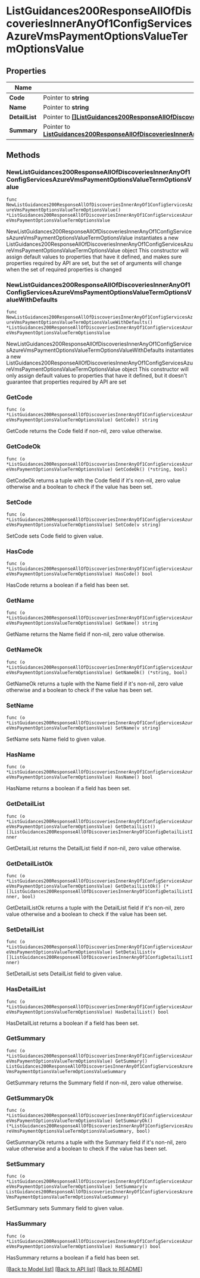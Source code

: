 # ListGuidances200ResponseAllOfDiscoveriesInnerAnyOf1ConfigServicesAzureVmsPaymentOptionsValueTermOptionsValue

## Properties

Name | Type | Description | Notes
------------ | ------------- | ------------- | -------------
**Code** | Pointer to **string** |  | [optional] 
**Name** | Pointer to **string** |  | [optional] 
**DetailList** | Pointer to [**[]ListGuidances200ResponseAllOfDiscoveriesInnerAnyOf1ConfigDetailListInner**](ListGuidances200ResponseAllOfDiscoveriesInnerAnyOf1ConfigDetailListInner.md) |  | [optional] 
**Summary** | Pointer to [**ListGuidances200ResponseAllOfDiscoveriesInnerAnyOf1ConfigServicesAzureVmsPaymentOptionsValueTermOptionsValueSummary**](ListGuidances200ResponseAllOfDiscoveriesInnerAnyOf1ConfigServicesAzureVmsPaymentOptionsValueTermOptionsValueSummary.md) |  | [optional] 

## Methods

### NewListGuidances200ResponseAllOfDiscoveriesInnerAnyOf1ConfigServicesAzureVmsPaymentOptionsValueTermOptionsValue

`func NewListGuidances200ResponseAllOfDiscoveriesInnerAnyOf1ConfigServicesAzureVmsPaymentOptionsValueTermOptionsValue() *ListGuidances200ResponseAllOfDiscoveriesInnerAnyOf1ConfigServicesAzureVmsPaymentOptionsValueTermOptionsValue`

NewListGuidances200ResponseAllOfDiscoveriesInnerAnyOf1ConfigServicesAzureVmsPaymentOptionsValueTermOptionsValue instantiates a new ListGuidances200ResponseAllOfDiscoveriesInnerAnyOf1ConfigServicesAzureVmsPaymentOptionsValueTermOptionsValue object
This constructor will assign default values to properties that have it defined,
and makes sure properties required by API are set, but the set of arguments
will change when the set of required properties is changed

### NewListGuidances200ResponseAllOfDiscoveriesInnerAnyOf1ConfigServicesAzureVmsPaymentOptionsValueTermOptionsValueWithDefaults

`func NewListGuidances200ResponseAllOfDiscoveriesInnerAnyOf1ConfigServicesAzureVmsPaymentOptionsValueTermOptionsValueWithDefaults() *ListGuidances200ResponseAllOfDiscoveriesInnerAnyOf1ConfigServicesAzureVmsPaymentOptionsValueTermOptionsValue`

NewListGuidances200ResponseAllOfDiscoveriesInnerAnyOf1ConfigServicesAzureVmsPaymentOptionsValueTermOptionsValueWithDefaults instantiates a new ListGuidances200ResponseAllOfDiscoveriesInnerAnyOf1ConfigServicesAzureVmsPaymentOptionsValueTermOptionsValue object
This constructor will only assign default values to properties that have it defined,
but it doesn't guarantee that properties required by API are set

### GetCode

`func (o *ListGuidances200ResponseAllOfDiscoveriesInnerAnyOf1ConfigServicesAzureVmsPaymentOptionsValueTermOptionsValue) GetCode() string`

GetCode returns the Code field if non-nil, zero value otherwise.

### GetCodeOk

`func (o *ListGuidances200ResponseAllOfDiscoveriesInnerAnyOf1ConfigServicesAzureVmsPaymentOptionsValueTermOptionsValue) GetCodeOk() (*string, bool)`

GetCodeOk returns a tuple with the Code field if it's non-nil, zero value otherwise
and a boolean to check if the value has been set.

### SetCode

`func (o *ListGuidances200ResponseAllOfDiscoveriesInnerAnyOf1ConfigServicesAzureVmsPaymentOptionsValueTermOptionsValue) SetCode(v string)`

SetCode sets Code field to given value.

### HasCode

`func (o *ListGuidances200ResponseAllOfDiscoveriesInnerAnyOf1ConfigServicesAzureVmsPaymentOptionsValueTermOptionsValue) HasCode() bool`

HasCode returns a boolean if a field has been set.

### GetName

`func (o *ListGuidances200ResponseAllOfDiscoveriesInnerAnyOf1ConfigServicesAzureVmsPaymentOptionsValueTermOptionsValue) GetName() string`

GetName returns the Name field if non-nil, zero value otherwise.

### GetNameOk

`func (o *ListGuidances200ResponseAllOfDiscoveriesInnerAnyOf1ConfigServicesAzureVmsPaymentOptionsValueTermOptionsValue) GetNameOk() (*string, bool)`

GetNameOk returns a tuple with the Name field if it's non-nil, zero value otherwise
and a boolean to check if the value has been set.

### SetName

`func (o *ListGuidances200ResponseAllOfDiscoveriesInnerAnyOf1ConfigServicesAzureVmsPaymentOptionsValueTermOptionsValue) SetName(v string)`

SetName sets Name field to given value.

### HasName

`func (o *ListGuidances200ResponseAllOfDiscoveriesInnerAnyOf1ConfigServicesAzureVmsPaymentOptionsValueTermOptionsValue) HasName() bool`

HasName returns a boolean if a field has been set.

### GetDetailList

`func (o *ListGuidances200ResponseAllOfDiscoveriesInnerAnyOf1ConfigServicesAzureVmsPaymentOptionsValueTermOptionsValue) GetDetailList() []ListGuidances200ResponseAllOfDiscoveriesInnerAnyOf1ConfigDetailListInner`

GetDetailList returns the DetailList field if non-nil, zero value otherwise.

### GetDetailListOk

`func (o *ListGuidances200ResponseAllOfDiscoveriesInnerAnyOf1ConfigServicesAzureVmsPaymentOptionsValueTermOptionsValue) GetDetailListOk() (*[]ListGuidances200ResponseAllOfDiscoveriesInnerAnyOf1ConfigDetailListInner, bool)`

GetDetailListOk returns a tuple with the DetailList field if it's non-nil, zero value otherwise
and a boolean to check if the value has been set.

### SetDetailList

`func (o *ListGuidances200ResponseAllOfDiscoveriesInnerAnyOf1ConfigServicesAzureVmsPaymentOptionsValueTermOptionsValue) SetDetailList(v []ListGuidances200ResponseAllOfDiscoveriesInnerAnyOf1ConfigDetailListInner)`

SetDetailList sets DetailList field to given value.

### HasDetailList

`func (o *ListGuidances200ResponseAllOfDiscoveriesInnerAnyOf1ConfigServicesAzureVmsPaymentOptionsValueTermOptionsValue) HasDetailList() bool`

HasDetailList returns a boolean if a field has been set.

### GetSummary

`func (o *ListGuidances200ResponseAllOfDiscoveriesInnerAnyOf1ConfigServicesAzureVmsPaymentOptionsValueTermOptionsValue) GetSummary() ListGuidances200ResponseAllOfDiscoveriesInnerAnyOf1ConfigServicesAzureVmsPaymentOptionsValueTermOptionsValueSummary`

GetSummary returns the Summary field if non-nil, zero value otherwise.

### GetSummaryOk

`func (o *ListGuidances200ResponseAllOfDiscoveriesInnerAnyOf1ConfigServicesAzureVmsPaymentOptionsValueTermOptionsValue) GetSummaryOk() (*ListGuidances200ResponseAllOfDiscoveriesInnerAnyOf1ConfigServicesAzureVmsPaymentOptionsValueTermOptionsValueSummary, bool)`

GetSummaryOk returns a tuple with the Summary field if it's non-nil, zero value otherwise
and a boolean to check if the value has been set.

### SetSummary

`func (o *ListGuidances200ResponseAllOfDiscoveriesInnerAnyOf1ConfigServicesAzureVmsPaymentOptionsValueTermOptionsValue) SetSummary(v ListGuidances200ResponseAllOfDiscoveriesInnerAnyOf1ConfigServicesAzureVmsPaymentOptionsValueTermOptionsValueSummary)`

SetSummary sets Summary field to given value.

### HasSummary

`func (o *ListGuidances200ResponseAllOfDiscoveriesInnerAnyOf1ConfigServicesAzureVmsPaymentOptionsValueTermOptionsValue) HasSummary() bool`

HasSummary returns a boolean if a field has been set.


[[Back to Model list]](../README.md#documentation-for-models) [[Back to API list]](../README.md#documentation-for-api-endpoints) [[Back to README]](../README.md)


